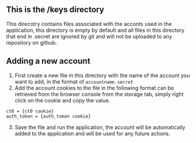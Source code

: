 ## This is the /keys directory
This direcotry contains files associated with the acconts used in the application, this directory is empty by default and all files in this directory that end in .secret are ignored by git and will not be uploaded to any repository on github.

## Adding a new account
1. First create a new file in this directory with the name of the account you want to add, in the format of `accountname.secret`
2. Add the account cookies to the file in the following format can be retrieved from the browser console from the storage tab, simply right click on the cookie and copy the value.
```
ct0 = {ct0 cookie}
auth_token = {auth_token cookie}
```
3. Save the file and run the application, the account will be automatically added to the application and will be used for any future actions.